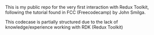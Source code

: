 This is my public repo for the very first interaction with Redux Toolkit, following the tutorial found in FCC (Freecodecamp) by John Smilga.

This codecase is partially structured due to the lack of knowledge/experience working with RDK (Redux Toolkit)
